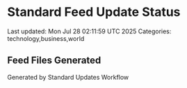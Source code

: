 # Standard Feed Update Status
Last updated: Mon Jul 28 02:11:59 UTC 2025
Categories: technology,business,world

## Feed Files Generated

Generated by Standard Updates Workflow
